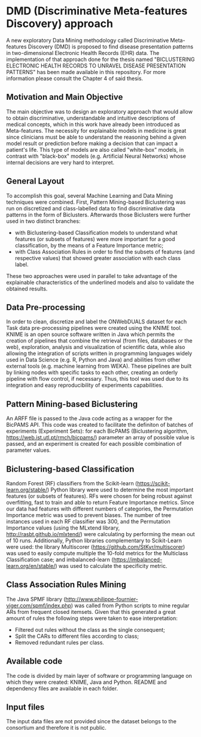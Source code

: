 # DMD (Discriminative Meta-features Discovery) approach

A new exploratory Data Mining methodology called Discriminative Meta-features Discovery (DMD) is proposed to find disease presentation patterns in two-dimensional Electronic Health Records (EHR) data. The implementation of that approach done for the thesis named "BICLUSTERING ELECTRONIC HEALTH RECORDS TO UNRAVEL DISEASE PRESENTATION PATTERNS" has been made available in this repository. For more information please consult the Chapter 4 of said thesis.

## Motivation and Main Objective

The main objective was to design an exploratory approach that would allow to obtain discriminative, understandable and intuitive descriptions of medical concepts, which in this work have already been introduced as Meta-features. The necessity for explainable models in medicine is great since clinicians must be able to understand the reasoning behind a given model result or prediction before making a decision that can impact a patient's life. This type of models are also called "white-box" models, in contrast with "black-box" models (e.g. Artificial Neural Networks) whose internal decisions are very hard to interpret.

## General Layout
To accomplish this goal, several Machine Learning and Data Mining techniques were combined. First, Pattern Mining-based Biclustering was run on discretized and class-labelled data to find discriminative data patterns in the form of Biclusters. Afterwards those Biclusters were further used in two distinct branches:

* with Biclustering-based Classification models to understand what features (or subsets of features) were more important for a good classification, by the means of a Feature Importance metric;
* with Class Association Rules in order to find the subsets of features (and respective values) that showed greater association with each class label. 

These two approaches were used in parallel to take advantage of the explainable characteristics of the underlined models and also to validate the obtained results. 

## Data Pre-processing 
In order to clean, discretize and label the ONWebDUALS dataset for each Task data pre-processing pipelines were created using the KNIME tool. KNIME is an open source software written in Java which permits the creation of pipelines that combine the retrieval (from files, databases or the web), exploration, analysis and visualization of scientific data, while also allowing the integration of scripts written in programming languages widely used in Data Science (e.g. R, Python and Java) and abilities from other external tools (e.g. machine learning from WEKA). These pipelines are built by linking nodes with specific tasks to each other, creating an orderly pipeline with flow control, if necessary. Thus, this tool was used due to its integration and easy reproducibility of experiments capabilities. 

## Pattern Mining-based Biclustering
An ARFF file is passed to the Java code acting as a wrapper for the BicPAMS API. This code was created to facilitate the definiton of batches of experiments (Experiment Sets): for each BicPAMS (Biclustering algorithm, https://web.ist.utl.pt/rmch/bicpams/) parameter an array of possible value is passed, and an experiment is created for each possible combination of parameter values.

## Biclustering-based Classification
Random Forest (RF) classifiers from the Scikit-learn (https://scikit-learn.org/stable/) Python library were used to determine the most important features (or subsets of features). RFs were chosen for being robust against overfitting, fast to train and able to return Feature Importance metrics. Since our data had features with different numbers of categories, the Permutation Importance metric was used to prevent biases. The number of tree instances used in each RF classifier was 300, and the Permutation Importance values (using the MLxtend library, http://rasbt.github.io/mlxtend/) were calculating by performing the mean out of 10 runs. Additionally, Python libraries complementary to Scikit-Learn were used: the library Multiscorer (https://github.com/StKyr/multiscorer) was used to easily compute multiple the 10-fold metrics for the Multiclass Classification case; and imbalanced-learn (https://imbalanced-learn.org/en/stable/) was used to calculate the specificity metric. 

## Class Association Rules Mining
The Java SPMF library (http://www.philippe-fournier-viger.com/spmf/index.php) was called from Python scripts to mine regular ARs from frequent closed itemsets. Given that this generated a great amount of rules the following steps were taken to ease interpretation:

* Filtered out rules without the class as the single consequent; 
* Split the CARs to different files according to class; 
* Removed redundant rules per class.

## Available code
The code is divided by main layer of software or programming language on which they were created: KNIME, Java and Python. README and dependency files are available in each folder.

## Input files
The input data files are not provided since the dataset belongs to the consortium and therefore it is not public.
